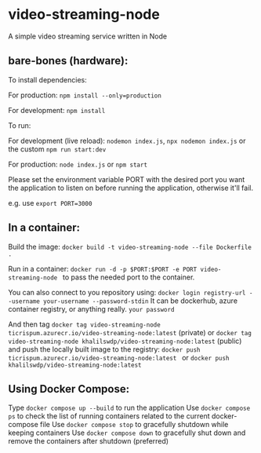 # video-streaming-node
A simple video streaming service written in Node

## bare-bones (hardware):

To install dependencies:

For production: `npm install --only=production`

For development: `npm install`

To run:

For development (live reload): `nodemon index.js`, `npx nodemon index.js` or the custom `npm run start:dev`

For production: `node index.js` or `npm start` 

Please set the environment variable PORT with the desired port you want the application to listen on before running the application, otherwise it'll fail.

e.g. use `export PORT=3000`

## In a container:

Build the image: `docker build -t video-streaming-node --file Dockerfile .`

[comment]: <> (Of the format: `docker build -t image-name:tag --file path-to-docker-file path-to-project`)

Run in a container: `docker run -d -p $PORT:$PORT -e PORT video-streaming-node ` to pass the needed port to the container.

[comment]: <> (The internal ports are not important,  the important one is the port in which to expose it)

You can also connect to you repository using: `docker login registry-url --username your-username --password-stdin`
It can be dockerhub, azure container registry, or anything really.
`your password`

And then tag `docker tag video-streaming-node ticrispum.azurecr.io/video-streaming-node:latest` (private) or 
`docker tag video-streaming-node khalilswdp/video-streaming-node:latest` (public) and push the locally built image to the registry:
`docker push ticrispum.azurecr.io/video-streaming-node:latest ` or `docker push khalilswdp/video-streaming-node:latest `

## Using Docker Compose:
Type `docker compose up --build` to run the application
Use `docker compose ps` to check the list of running containers related to the current docker-compose file
Use `docker compose stop` to gracefully shutdown while keeping containers
Use `docker compose down` to gracefully shut down and remove the containers after shutdown (preferred)
